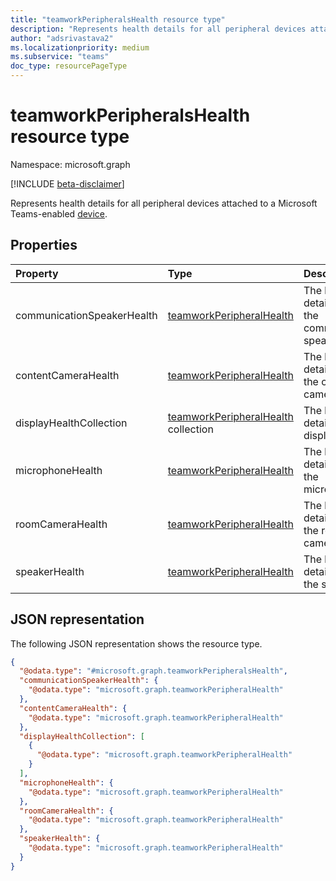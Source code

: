```yaml
---
title: "teamworkPeripheralsHealth resource type"
description: "Represents health details for all peripheral devices attached to a Microsoft Teams-enabled device."
author: "adsrivastava2"
ms.localizationpriority: medium
ms.subservice: "teams"
doc_type: resourcePageType
---
```


# teamworkPeripheralsHealth resource type

Namespace: microsoft.graph

[!INCLUDE [beta-disclaimer](../../includes/beta-disclaimer.md)]

Represents health details for all peripheral devices attached to a Microsoft Teams-enabled [device](../resources/teamworkdevice.md).

## Properties
|Property|Type|Description|
|:---|:---|:---|
|communicationSpeakerHealth|[teamworkPeripheralHealth](../resources/teamworkperipheralhealth.md)|The health details about the communication speaker.|
|contentCameraHealth|[teamworkPeripheralHealth](../resources/teamworkperipheralhealth.md)|The health details about the content camera.|
|displayHealthCollection|[teamworkPeripheralHealth](../resources/teamworkperipheralhealth.md) collection|The health details about displays.|
|microphoneHealth|[teamworkPeripheralHealth](../resources/teamworkperipheralhealth.md)|The health details about the microphone.|
|roomCameraHealth|[teamworkPeripheralHealth](../resources/teamworkperipheralhealth.md)|The health details about the room camera.|
|speakerHealth|[teamworkPeripheralHealth](../resources/teamworkperipheralhealth.md)|The health details about the speaker.|


## JSON representation
The following JSON representation shows the resource type.
<!-- {
  "blockType": "resource",
  "@odata.type": "microsoft.graph.teamworkPeripheralsHealth"
}
-->
``` json
{
  "@odata.type": "#microsoft.graph.teamworkPeripheralsHealth",
  "communicationSpeakerHealth": {
    "@odata.type": "microsoft.graph.teamworkPeripheralHealth"
  },
  "contentCameraHealth": {
    "@odata.type": "microsoft.graph.teamworkPeripheralHealth"
  },
  "displayHealthCollection": [
    {
      "@odata.type": "microsoft.graph.teamworkPeripheralHealth"
    }
  ],
  "microphoneHealth": {
    "@odata.type": "microsoft.graph.teamworkPeripheralHealth"
  },
  "roomCameraHealth": {
    "@odata.type": "microsoft.graph.teamworkPeripheralHealth"
  },
  "speakerHealth": {
    "@odata.type": "microsoft.graph.teamworkPeripheralHealth"
  }
}
```

